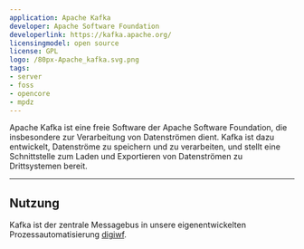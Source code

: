 ```yaml
---
application: Apache Kafka
developer: Apache Software Foundation 
developerlink: https://kafka.apache.org/ 
licensingmodel: open source
license: GPL
logo: /80px-Apache_kafka.svg.png
tags:
- server
- foss
- opencore
- mpdz
---
```

Apache Kafka ist eine freie Software der Apache Software Foundation, die insbesondere zur Verarbeitung von Datenströmen dient.
Kafka ist dazu entwickelt, Datenströme zu speichern und zu verarbeiten, und stellt eine Schnittstelle zum Laden und Exportieren von Datenströmen zu Drittsystemen bereit.


---

## Nutzung


Kafka ist der zentrale Messagebus in unsere eigenentwickelten Prozessautomatisierung [digiwf](digiwf).
